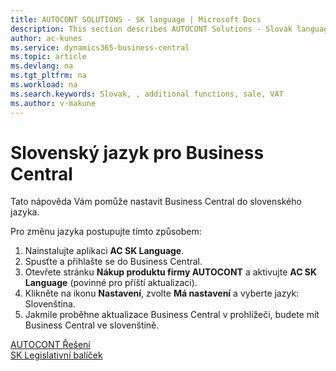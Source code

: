 ```yaml
---
title: AUTOCONT SOLUTIONS - SK language | Microsoft Docs
description: This section describes AUTOCONT Solutions - Slovak language
author: ac-kunes
ms.service: dynamics365-business-central
ms.topic: article
ms.devlang: na
ms.tgt_pltfrm: na
ms.workload: na
ms.search.keywords: Slovak, , additional functions, sale, VAT
ms.author: v-makune
---
```


# Slovenský jazyk pro Business Central

Tato nápověda Vám pomůže nastavit Business Central do slovenského jazyka.

Pro změnu jazyka postupujte tímto způsobem:
1. Nainstalujte aplikaci **AC SK Language**.
2. Spusťte a přihlašte se do Business Central.
3. Otevřete stránku **Nákup produktu firmy AUTOCONT** a aktivujte **AC SK Language** (povinné pro příští aktualizaci).
4. Klikněte na ikonu **Nastavení**, zvolte **Má nastavení** a vyberte jazyk: Slovenština.
5. Jakmile proběhne aktualizace Business Central v prohlížeči, budete mít Business Central ve slovenštině.  


[AUTOCONT Řešení](../index.md)  
[SK Legislativní balíček](ac-sk-legislative-pack.md)

